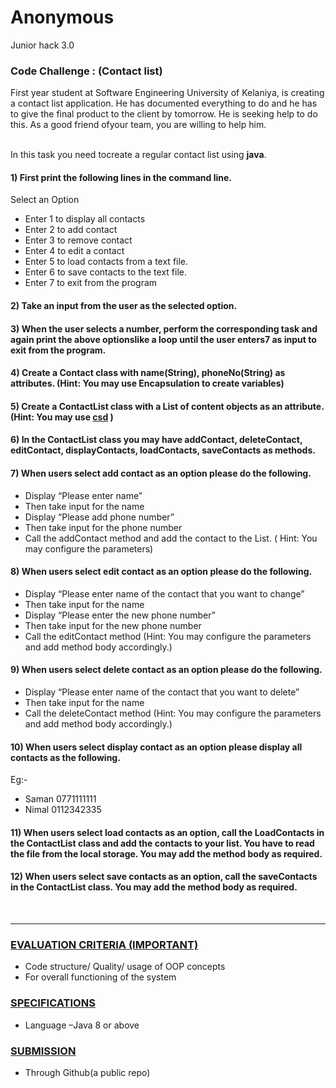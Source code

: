 # Anonymous
Junior hack 3.0

### Code Challenge : (Contact list)

First year student at Software Engineering University of Kelaniya, is creating a contact list application. He has documented everything to do and he has to give the final product to the client by tomorrow. He is seeking help to do this. As a good friend ofyour team, you are willing to help him.

<br>In this task you need tocreate a regular contact list using <b>java</b>.

#### 1) First print the following lines in the command line.
Select an Option
- Enter 1 to display all contacts
- Enter 2 to add contact
- Enter 3 to remove contact
- Enter 4 to edit a contact
- Enter 5 to load contacts from a text file.
- Enter 6 to save contacts to the text file.
- Enter 7 to exit from the program

#### 2) Take an input from the user as the selected option.

#### 3) When the user selects a number, perform the corresponding task and again print the above optionslike a loop until the user enters7 as input to exit from the program.

#### 4) Create a Contact class with name(String), phoneNo(String) as attributes. (Hint: You may use Encapsulation to create variables)

#### 5) Create a ContactList class with a List of content objects as an attribute. (Hint: You may use [csd](https://www.w3schools.com/java/java_arraylist.asp) )

#### 6) In the ContactList class you may have addContact, deleteContact, editContact, displayContacts, loadContacts, saveContacts as methods.

#### 7) When users select add contact as an option please do the following.
- Display “Please enter name”
- Then take input for the name
- Display “Please add phone number”
- Then take input for the phone number
- Call the addContact method and add the contact to the List. ( Hint: You may configure the parameters)

#### 8) When users select edit contact as an option please do the following.
- Display “Please enter name of the contact that you want to change”
- Then take input for the name
- Display “Please enter the new phone number”
- Then take input for the new phone number
- Call the editContact method (Hint: You may configure the parameters and add method body accordingly.)

#### 9) When users select delete contact as an option please do the following.
- Display “Please enter name of the contact that you want to delete”
- Then take input for the name
- Call the deleteContact method (Hint: You may configure the parameters and add method body accordingly.)

#### 10) When users select display contact as an option please display all contacts as the following.
Eg:-
- Saman 0771111111
- Nimal 0112342335

#### 11) When users select load contacts as an option, call the LoadContacts in the ContactList class and add the contacts to your list. You have to read the file from the local storage. You may add the method body as required.

#### 12) When  users  select  save  contacts  as  an  option,  call  the  saveContacts  in  the ContactList class. You may add the method body as required.
<br>
<hr>

### <u>EVALUATION CRITERIA (IMPORTANT)</u>
- Code structure/ Quality/ usage of OOP concepts
- For overall functioning of the system 

### <u>SPECIFICATIONS</u>
- Language –Java 8 or above

### <u>SUBMISSION</u>
- Through Github(a public repo)

